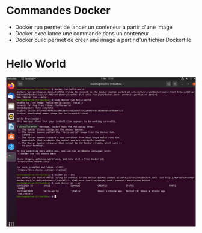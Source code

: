 # Commandes Docker

- Docker run permet de lancer un conteneur a partir d'une image
- Docker exec lance une commande dans un conteneur
- Docker build permet de créer une image a partir d'un fichier Dockerfile


# Hello World

![](hello_world.png)